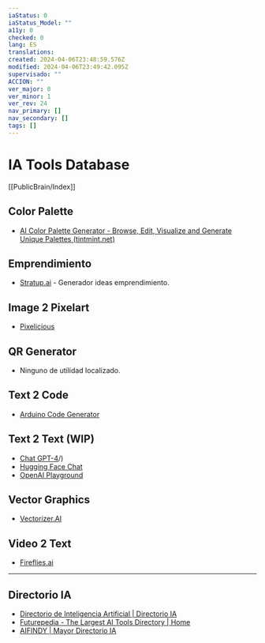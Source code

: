 ```yaml
---
iaStatus: 0
iaStatus_Model: ""
a11y: 0
checked: 0
lang: ES
translations: 
created: 2024-04-06T23:48:59.576Z
modified: 2024-04-06T23:49:42.095Z
supervisado: ""
ACCION: ""
ver_major: 0
ver_minor: 1
ver_rev: 24
nav_primary: []
nav_secondary: []
tags: []
---
```

# IA Tools Database

[[PublicBrain/Index]]


## Color Palette

* [AI Color Palette Generator - Browse, Edit, Visualize and Generate Unique Palettes (tintmint.net)](https://tintmint.net/)
## Emprendimiento

* [Stratup.ai](https://www.futurepedia.io/tool/stratup.ai) - Generador ideas emprendimiento.

## Image 2 Pixelart

* [Pixelicious](https://www.pixelicious.xyz/?utm_source=futurepedia&utm_medium=marketplace&utm_campaign=futurepedia)

## QR Generator

* Ninguno de utilidad localizado.

## Text 2 Code

* [Arduino Code Generator](https://www.duinocodegenerator.com/)

## Text 2 Text (WIP)

* [Chat GPT-4](https://chat.openai.com/)/)
* [Hugging Face Chat](https://huggingface.co/chat/)
* [OpenAI Playground](https://playground.openai.com/)

## Vector Graphics

* [Vectorizer.AI](https://vectorizer.ai/?utm_source=futurepedia&utm_medium=marketplace&utm_campaign=futurepedia)

## Video 2 Text

* [Fireflies.ai](https://fireflies.ai)

---

## Directorio IA

* [Directorio de Inteligencia Artificial | Directorio IA](https://www.directorioia.com/)
* [Futurepedia - The Largest AI Tools Directory | Home](https://www.futurepedia.io/)
* [AIFINDY | Mayor Directorio IA](https://aifindy.com/)

